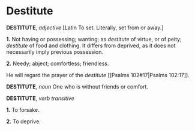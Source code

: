 # Destitute

**DESTITUTE**, _adjective_ \[Latin To set. Literally, set from or away.\]

**1.** Not having or possessing; wanting; as _destitute_ of virtue, or of peity; _destitute_ of food and clothing. It differs from deprived, as it does not necessarily imply previous possession.

**2.** Needy; abject; comfortless; friendless.

He will regard the prayer of the _destitute_ [[Psalms 102#17|Psalms 102:17]].

**DESTITUTE**, _noun_ One who is without friends or comfort.

**DESTITUTE**, _verb transitive_

**1.** To forsake.

**2.** To deprive.